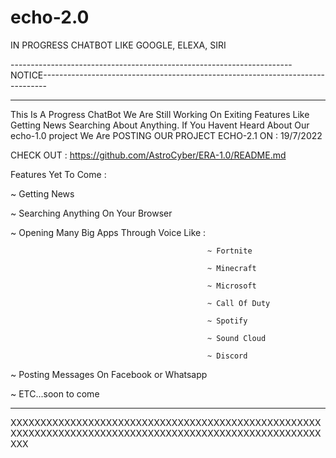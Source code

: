 # echo-2.0
IN PROGRESS CHATBOT LIKE GOOGLE, ELEXA, SIRI

   ----------------------------------------------------------------------NOTICE-------------------------------------------------------------------------------
_________________________________________________________________________________________________________________________________________________________________________

This Is A Progress ChatBot We Are Still Working On Exiting Features Like Getting News Searching About Anything. If You Havent Heard About Our echo-1.0 project We Are POSTING OUR PROJECT ECHO-2.1
ON : 19/7/2022

CHECK OUT : https://github.com/AstroCyber/ERA-1.0/README.md

Features Yet To Come :

~ Getting News

~ Searching Anything On Your Browser

~ Opening Many Big Apps Through Voice Like :

                                                ~ Fortnite
                                            
                                                ~ Minecraft
                                            
                                                ~ Microsoft
                                            
                                                ~ Call Of Duty
                                            
                                                ~ Spotify
                                            
                                                ~ Sound Cloud
                                            
                                                ~ Discord
                                                
~ Posting Messages On Facebook or Whatsapp

~ ETC...soon to come

_________________________________________________________________________________________________________________________________________________________________________
XXXXXXXXXXXXXXXXXXXXXXXXXXXXXXXXXXXXXXXXXXXXXXXXXXXXXXXXXXXXXXXXXXXXXXXXXXXXXXXXXXXXXXXXXXXXXXXXXXXXXXXXXXX
